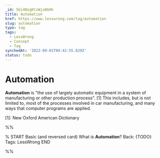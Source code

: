 ```yaml
---
_id: 5Gi4NzgKtzWja8GHh
title: Automation
href: https://www.lesswrong.com/tag/automation
slug: automation
type: tag
tags:
  - LessWrong
  - Concept
  - Tag
synchedAt: '2022-09-01T09:42:55.829Z'
status: todo
---
```


# Automation

**Automation** is "the use of largely automatic equipment in a system of manufacturing or other production process". \[1\] This includes, but is not limited to, most of the processes involved in car manufacturing, and many ways that computer programs are applied.

\[1\]: New Oxford American Dictionary


%%

% START
Basic (and reversed card)
What is **Automation**?
Back: {TODO}
Tags: LessWrong
END

%%
	
